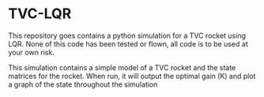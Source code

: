 # TVC-LQR

This repository goes contains a python simulation for a TVC rocket using LQR. 
None of this code has been tested or flown, all code is to be used at your own
risk.

This simulation contains a simple model of a TVC rocket and the state matrices for the rocket. When run, it will output the optimal gain (K) and plot a graph of the state throughout the simulation

